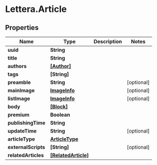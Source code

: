# Lettera.Article

## Properties

Name | Type | Description | Notes
------------ | ------------- | ------------- | -------------
**uuid** | **String** |  | 
**title** | **String** |  | 
**authors** | [**[Author]**](Author.md) |  | 
**tags** | **[String]** |  | 
**preamble** | **String** |  | [optional] 
**mainImage** | [**ImageInfo**](ImageInfo.md) |  | [optional] 
**listImage** | [**ImageInfo**](ImageInfo.md) |  | [optional] 
**body** | [**[Block]**](Block.md) |  | 
**premium** | **Boolean** |  | 
**publishingTime** | **String** |  | 
**updateTime** | **String** |  | [optional] 
**articleType** | [**ArticleType**](ArticleType.md) |  | 
**externalScripts** | **[String]** |  | [optional] 
**relatedArticles** | [**[RelatedArticle]**](RelatedArticle.md) |  | 


